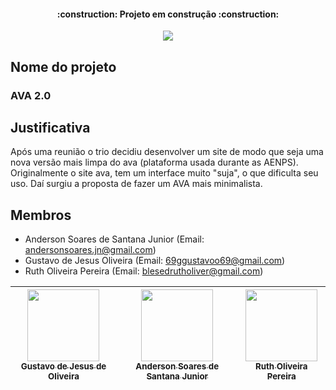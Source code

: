 <h4 align="center"> 
    :construction:  Projeto em construção  :construction:
</h4>

<p align="center">
<img src="http://img.shields.io/static/v1?label=STATUS&message=EM%20DESENVOLVIMENTO&color=GREEN&style=for-the-badge"/>
</p>

## Nome do projeto

### AVA 2.0

## Justificativa

Após uma reunião o trio decidiu desenvolver um site de modo que seja uma nova versão mais limpa do ava (plataforma usada durante as AENPS).
Originalmente o site ava, tem um interface muito "suja", o que dificulta seu uso. Daí 
surgiu a proposta de fazer um AVA mais minimalista.

## Membros

- Anderson Soares de Santana Junior (Email: andersonsoares.jn@gmail.com)
- Gustavo de Jesus Oliveira (Email: 69ggustavoo69@gmail.com)
- Ruth Oliveira Pereira (Email: blesedrutholiver@gmail.com)


| [<img src="https://avatars.githubusercontent.com/u/89814011?v=4" width=115><br><sub>Gustavo de Jesus de Oliveira</sub>](https://github.com/Gusstavolo) |  [<img src="https://avatars.githubusercontent.com/u/88636005?v=4" width=115><br><sub>Anderson Soares de Santana Junior</sub>](https://github.com/Anderson-Soaress) | [<img src="https://avatars.githubusercontent.com/u/105013257?v=4" width=115><br><sub> Ruth Oliveira Pereira</sub>](https://github.com/ruuthi)
| :---: | :---: | :---: |
